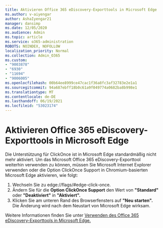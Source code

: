 ```yaml
---
title: Aktivieren Office 365 eDiscovery-Exporttools in Microsoft Edge
ms.author: v-aiyengar
author: AshaIyengar21
manager: dansimp
ms.date: 12/05/2020
ms.audience: Admin
ms.topic: article
ms.service: o365-administration
ROBOTS: NOINDEX, NOFOLLOW
localization_priority: Normal
ms.collection: Admin_O365
ms.custom:
- "9003878"
- "6930"
- "11694"
- "9006005"
ms.openlocfilehash: 00b64ee8999ce47cac1f36a8fc3af32783e2e1a1
ms.sourcegitcommit: 94a687ebff18b0c61a9f049774a0682ba8b998e1
ms.translationtype: MT
ms.contentlocale: de-DE
ms.lasthandoff: 06/19/2021
ms.locfileid: "53023174"
---
```

# <a name="enable-office-365-ediscovery-export-tool-in-microsoft-edge"></a>Aktivieren Office 365 eDiscovery-Exporttools in Microsoft Edge

Die Unterstützung für ClickOnce ist in Microsoft Edge standardmäßig nicht mehr aktiviert. Um das Microsoft Office 365 eDiscovery-Exporttool weiterhin verwenden zu können, müssen Sie Microsoft Internet Explorer verwenden oder die Option ClickOnce Support in Chromium-basierten Microsoft Edge aktivieren, wie folgt:

1. Wechseln Sie zu edge://flags/#edge-click-once.
1. Ändern Sie für die **Option ClickOnce Support** den Wert von **"Standard"** oder **"Deaktiviert"** in **"Aktiviert".**
1. Klicken Sie am unteren Rand des Browserfensters auf **"Neu starten".** Die Änderung wird nach dem Neustart von Microsoft Edge wirksam.

Weitere Informationen finden Sie unter [Verwenden des Office 365 eDiscovery-Exporttools in Microsoft Edge.](https://go.microsoft.com/fwlink/?linkid=2111611)
